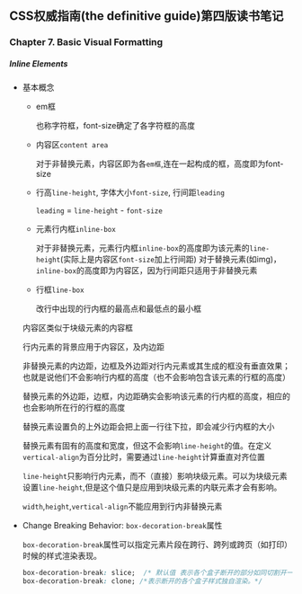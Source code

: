 ## CSS权威指南(the definitive guide)第四版读书笔记

### Chapter 7. Basic Visual Formatting

##### Inline Elements


* 基本概念

    - em框

        也称字符框，font-size确定了各字符框的高度

    - 内容区`content area`

        对于非替换元素，内容区即为各`em框`,连在一起构成的框，高度即为font-size

    - 行高`line-height`, 字体大小`font-size`, 行间距`leading`

        `leading` = `line-height` - `font-size`

    - 元素行内框`inline-box`

        对于非替换元素，元素行内框`inline-box`的高度即为该元素的`line-height`(实际上是内容区`font-size`加上行间距)
        对于替换元素(如img)，`inline-box`的高度即为内容区，因为行间距只适用于非替换元素

    - 行框`line-box`

        改行中出现的行内框的最高点和最低点的最小框

   内容区类似于块级元素的内容框

   行内元素的背景应用于内容区，及内边距

   非替换元素的内边距，边框及外边距对行内元素或其生成的框没有垂直效果；也就是说他们不会影响行内框的高度（也不会影响包含该元素的行框的高度）

   替换元素的外边距，边框，内边距确实会影响该元素的行内框的高度，相应的也会影响所在行的行框的高度

   替换元素设置负的上外边距会把上面一行往下拉，即会减少行内框的大小

    替换元素有固有的高度和宽度，但这不会影响`line-height`的值。在定义`vertical-align`为百分比时，需要通过`line-height`计算垂直对齐位置


   `line-height`只影响行内元素，而不（直接）影响块级元素。可以为块级元素设置`line-height`,但是这个值只是应用到块级元素的内联元素才会有影响。

   `width`,`height`,`vertical-align`不能应用到行内非替换元素

* Change Breaking Behavior: `box-decoration-break`属性

    `box-decoration-break`属性可以指定元素片段在跨行、跨列或跨页（如打印）时候的样式渲染表现。

    ```css
    box-decoration-break: slice;  /* 默认值 表示各个盒子断开的部分如同切割开一般。*/
    box-decoration-break: clone; /*表示断开的各个盒子样式独自渲染。*/
    ```